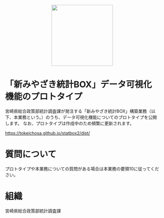 <p align="center"">
<a href="https://tokeichosa.github.io/statbox2/dist/" target="_blank">
  <img src="https://github.com/tokeichosa/statbox2/blob/master/img/tokeibox.JPG" width=200>
</a>
</p>

# 「新みやざき統計BOX」データ可視化機能のプロトタイプ
宮崎県総合政策部統計調査課が発注する「新みやざき統計BOX」構築業務（以下、本業務という。）のうち、データ可視化機能についてのプロトタイプを公開します。
なお、プロトタイプは作成中のため頻繁に更新されます。

https://tokeichosa.github.io/statbox2/dist/
# 質問について
プロトタイプや本業務についての質問がある場合は本業務の要領10に従ってください。

# 組織
宮崎県総合政策部統計調査課
